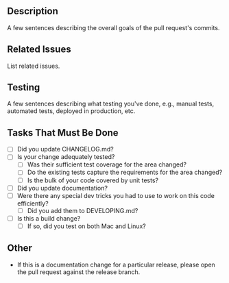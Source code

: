 ## Description
A few sentences describing the overall goals of the pull request's commits.

## Related Issues
List related issues.

## Testing
A few sentences describing what testing you've done, e.g., manual tests, automated tests, deployed in production, etc.

## Tasks That Must Be Done
- [ ] Did you update CHANGELOG.md?
- [ ] Is your change adequately tested?
  + [ ] Was their sufficient test coverage for the area changed?
  + [ ] Do the existing tests capture the requirements for the area changed?
  + [ ] Is the bulk of your code covered by unit tests?
- [ ] Did you update documentation?
- [ ] Were there any special dev tricks you had to use to work on this code efficiently?
  + [ ] Did you add them to DEVELOPING.md?
- [ ] Is this a build change?
  + [ ] If so, did you test on both Mac and Linux?

## Other
* If this is a documentation change for a particular release, please open the pull request against the release branch.
